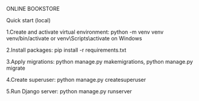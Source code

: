 ONLINE BOOKSTORE

Quick start (local)

1.Create and activate virtual environment:
python -m venv venv venv/bin/activate or venv\Scripts\activate on Windows

2.Install packages:
pip install -r requirements.txt

3.Apply migrations:
python manage.py makemigrations, python manage.py migrate

4.Create superuser:
python manage.py createsuperuser

5.Run Django server:
python manage.py runserver
